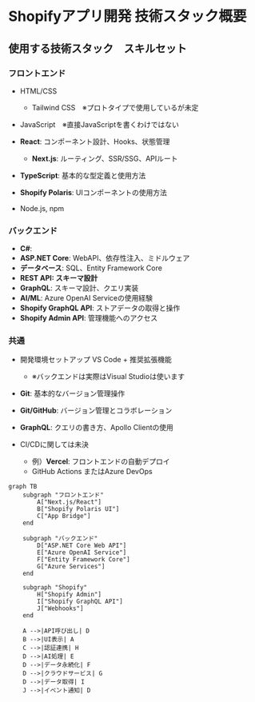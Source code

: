 # Shopifyアプリ開発 技術スタック概要

## 使用する技術スタック　スキルセット

### フロントエンド

- HTML/CSS
  - Tailwind CSS　※プロトタイプで使用しているが未定

- JavaScript　※直接JavaScriptを書くわけではない
- **React**: コンポーネント設計、Hooks、状態管理
  - **Next.js**: ルーティング、SSR/SSG、APIルート

- **TypeScript**: 基本的な型定義と使用方法
- **Shopify Polaris**: UIコンポーネントの使用方法
- Node.js, npm 

### バックエンド

- **C#**:
- **ASP.NET Core**: WebAPI、依存性注入、ミドルウェア
- **データベース**: SQL、Entity Framework Core
- **REST API: スキーマ設計**
- **GraphQL**: スキーマ設計、クエリ実装
- **AI/ML**: Azure OpenAI Serviceの使用経験
- **Shopify GraphQL API**: ストアデータの取得と操作
- **Shopify Admin API**: 管理機能へのアクセス

### 共通

- 開発環境セットアップ VS Code + 推奨拡張機能
  - ※バックエンドは実際はVisual Studioは使います

- **Git**: 基本的なバージョン管理操作
- **Git/GitHub**: バージョン管理とコラボレーション
- **GraphQL**: クエリの書き方、Apollo Clientの使用
- CI/CDに関しては未決　
  - 例）**Vercel**: フロントエンドの自動デプロイ
  - GitHub Actions またはAzure DevOps




```mermaid
graph TB
    subgraph "フロントエンド"
        A["Next.js/React"]
        B["Shopify Polaris UI"]
        C["App Bridge"]
    end
    
    subgraph "バックエンド"
        D["ASP.NET Core Web API"]
        E["Azure OpenAI Service"]
        F["Entity Framework Core"]
        G["Azure Services"]
    end
    
    subgraph "Shopify"
        H["Shopify Admin"]
        I["Shopify GraphQL API"]
        J["Webhooks"]
    end
    
    A -->|API呼び出し| D
    B -->|UI表示| A
    C -->|認証連携| H
    D -->|AI処理| E
    D -->|データ永続化| F
    D -->|クラウドサービス| G
    D -->|データ取得| I
    J -->|イベント通知| D
```